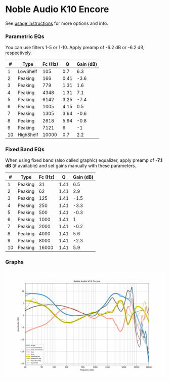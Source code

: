 # Noble Audio K10 Encore
See [usage instructions](https://github.com/jaakkopasanen/AutoEq#usage) for more options and info.

### Parametric EQs
You can use filters 1-5 or 1-10. Apply preamp of -6.2 dB or -6.2 dB, respectively.

|   # | Type      |   Fc (Hz) |    Q |   Gain (dB) |
|-----|-----------|-----------|------|-------------|
|   1 | LowShelf  |       105 | 0.7  |         6.3 |
|   2 | Peaking   |       166 | 0.41 |        -3.6 |
|   3 | Peaking   |       779 | 1.31 |         1.6 |
|   4 | Peaking   |      4348 | 1.31 |         7.1 |
|   5 | Peaking   |      6142 | 3.25 |        -7.4 |
|   6 | Peaking   |      1005 | 4.15 |         0.5 |
|   7 | Peaking   |      1305 | 3.64 |        -0.6 |
|   8 | Peaking   |      2618 | 5.94 |        -0.8 |
|   9 | Peaking   |      7121 | 6    |        -1   |
|  10 | HighShelf |     10000 | 0.7  |         2.2 |

### Fixed Band EQs
When using fixed band (also called graphic) equalizer, apply preamp of **-7.1 dB** (if available) and set gains manually with these parameters.

|   # | Type    |   Fc (Hz) |    Q |   Gain (dB) |
|-----|---------|-----------|------|-------------|
|   1 | Peaking |        31 | 1.41 |         6.5 |
|   2 | Peaking |        62 | 1.41 |         2.9 |
|   3 | Peaking |       125 | 1.41 |        -1.5 |
|   4 | Peaking |       250 | 1.41 |        -3.3 |
|   5 | Peaking |       500 | 1.41 |        -0.3 |
|   6 | Peaking |      1000 | 1.41 |         1   |
|   7 | Peaking |      2000 | 1.41 |        -0.2 |
|   8 | Peaking |      4000 | 1.41 |         5.6 |
|   9 | Peaking |      8000 | 1.41 |        -2.3 |
|  10 | Peaking |     16000 | 1.41 |         5.9 |

### Graphs
![](./Noble%20Audio%20K10%20Encore.png)
